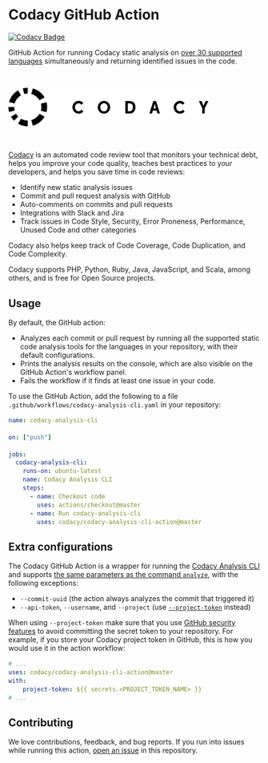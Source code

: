 # Codacy GitHub Action

[![Codacy Badge](https://app.codacy.com/project/badge/Grade/946b78614f154f81b1c9c0514fd9f35c)](https://www.codacy.com/gh/codacy/codacy-analysis-cli-action/dashboard?utm_source=github.com&amp;utm_medium=referral&amp;utm_content=codacy/codacy-analysis-cli-action&amp;utm_campaign=Badge_Grade)

GitHub Action for running Codacy static analysis on [over 30 supported languages](https://docs.codacy.com/getting-started/supported-languages-and-tools/) simultaneously and returning identified issues in the code.

<br/>

<a href="https://www.codacy.com" target="_blank"><img src="images/codacy-logo.svg" alt="Codacy" width="400"/></a>

<br/>

[Codacy](https://www.codacy.com/) is an automated code review tool that monitors your technical debt, helps you improve your code quality, teaches best practices to your developers, and helps you save time in code reviews:

-   Identify new static analysis issues
-   Commit and pull request analysis with GitHub
-   Auto-comments on commits and pull requests
-   Integrations with Slack and Jira
-   Track issues in Code Style, Security, Error Proneness, Performance, Unused Code and other categories

Codacy also helps keep track of Code Coverage, Code Duplication, and Code Complexity.

Codacy supports PHP, Python, Ruby, Java, JavaScript, and Scala, among others, and is free for Open Source projects.

## Usage

By default, the GitHub action:

-   Analyzes each commit or pull request by running all the supported static code analysis tools for the languages in your repository, with their default configurations.
-   Prints the analysis results on the console, which are also visible on the GitHub Action's workflow panel.  
-   Fails the workflow if it finds at least one issue in your code.

To use the GitHub Action, add the following to a file `.github/workflows/codacy-analysis-cli.yaml` in your repository:

```yaml
name: codacy-analysis-cli

on: ["push"]

jobs:
  codacy-analysis-cli:
    runs-on: ubuntu-latest
    name: Codacy Analysis CLI
    steps:
      - name: Checkout code
        uses: actions/checkout@master
      - name: Run codacy-analysis-cli
        uses: codacy/codacy-analysis-cli-action@master
```

## Extra configurations

The Codacy GitHub Action is a wrapper for running the [Codacy Analysis CLI](https://github.com/codacy/codacy-analysis-cli) and supports [the same parameters as the command `analyze`](https://github.com/codacy/codacy-analysis-cli#commands-and-configuration), with the following exceptions:

- `--commit-uuid` (the action always analyzes the commit that triggered it)
- `--api-token`, `--username`, and `--project` (use [`--project-token`](https://github.com/codacy/codacy-analysis-cli#project-token) instead)

When using `--project-token` make sure that you use [GitHub security features](https://docs.github.com/en/actions/reference/encrypted-secrets)
to avoid committing the secret token to your repository. For example, if you store your Codacy project
token in GitHub, this is how you would use it in the action workflow:

```yaml
# ...
uses: codacy/codacy-analysis-cli-action@master
with:
    project-token: ${{ secrets.<PROJECT_TOKEN_NAME> }}
# ...
```

## Contributing

We love contributions, feedback, and bug reports.
If you run into issues while running this action,
[open an issue](https://github.com/codacy/codacy-analysis-cli-action/issues) in this repository.
